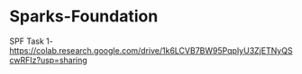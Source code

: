 # Sparks-Foundation
SPF Task 1- https://colab.research.google.com/drive/1k6LCVB7BW95PqpIyU3ZjETNyQScwRFIz?usp=sharing
